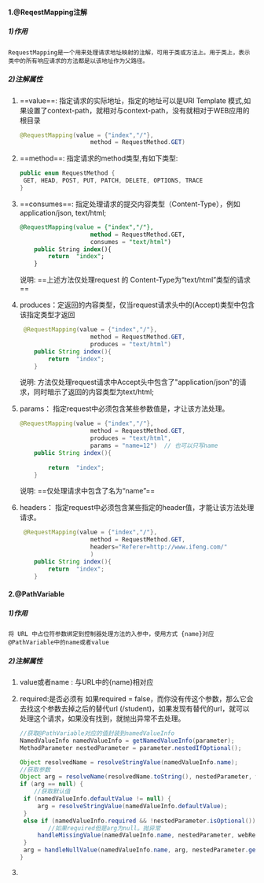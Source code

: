 #### 1.@ReqestMapping注解

##### 1)作用

	RequestMapping是一个用来处理请求地址映射的注解，可用于类或方法上。用于类上，表示类中的所有响应请求的方法都是以该地址作为父路径。

##### 2)注解属性

1. ==value==: 指定请求的实际地址，指定的地址可以是URI Template 模式,如果设置了context-path，就相对与context-path，没有就相对于WEB应用的根目录

   ```java
   @RequestMapping(value = {"index","/"},
                       method = RequestMethod.GET)
   ```

2. ==method==: 指定请求的method类型,有如下类型:

   ```java
   public enum RequestMethod {
   	GET, HEAD, POST, PUT, PATCH, DELETE, OPTIONS, TRACE
   }
   ```

3. ==consumes==: 指定处理请求的提交内容类型（Content-Type），例如application/json, text/html;

   ```sql
   @RequestMapping(value = {"index","/"},
                       method = RequestMethod.GET,
                       consumes = "text/html")
       public String index(){
           return  "index";
       }
   ```

   说明: ==上述方法仅处理request 的 Content-Type为“text/html”类型的请求==

4. produces：定返回的内容类型，仅当request请求头中的(Accept)类型中包含该指定类型才返回

   ```java
    @RequestMapping(value = {"index","/"},
                       method = RequestMethod.GET,
                       produces = "text/html")
       public String index(){
           return  "index";
       }
   ```

   说明: 方法仅处理request请求中Accept头中包含了"application/json"的请求，同时暗示了返回的内容类型为text/html;

5. params： 指定request中必须包含某些参数值是，才让该方法处理。

   ```java
   @RequestMapping(value = {"index","/"},
                       method = RequestMethod.GET,
                       produces = "text/html",
                       params = "name=12")  // 也可以只写name
       public String index(){
           
           return  "index";
       }
   ```

   说明: ==仅处理请求中包含了名为“name”==

6. headers： 指定request中必须包含某些指定的header值，才能让该方法处理请求。

   ```java
    @RequestMapping(value = {"index","/"},
                       method = RequestMethod.GET,
                       headers="Referer=http://www.ifeng.com/"
                       )
       public String index(){
           return  "index";
       }
   
   ```

#### 2.@PathVariable

##### 1)作用

	将 URL 中占位符参数绑定到控制器处理方法的入参中，使用方式 {name}对应@PathVariable中的name或者value

##### 2)注解属性

1. value或者name : 与URL中的{name}相对应

2. required:是否必须有
   如果required = false，而你没有传这个参数，那么它会去找这个参数去掉之后的替代url (/student)，如果发现有替代的url，就可以处理这个请求，如果没有找到，就抛出异常不去处理。

   ```java
   //获取@PathVariable对应的值封装到namedValueInfo
   NamedValueInfo namedValueInfo = getNamedValueInfo(parameter);
   MethodParameter nestedParameter = parameter.nestedIfOptional();
   
   Object resolvedName = resolveStringValue(namedValueInfo.name);
   //获取参数
   Object arg = resolveName(resolvedName.toString(), nestedParameter, webRequest);
   if (arg == null) {
       //获取默认值
   	if (namedValueInfo.defaultValue != null) {
   		arg = resolveStringValue(namedValueInfo.defaultValue);
   	}
   	else if (namedValueInfo.required && !nestedParameter.isOptional()) {
           //如果required但是arg为null。抛异常
   		handleMissingValue(namedValueInfo.name, nestedParameter, webRequest);
   	}
   	arg = handleNullValue(namedValueInfo.name, arg, nestedParameter.getNestedParameterType());
   }
   ```

3. 
